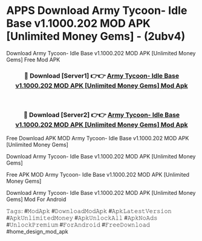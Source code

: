 # APPS Download Army Tycoon- Idle Base v1.1000.202 MOD APK [Unlimited Money Gems] - (2ubv4)
Download Army Tycoon- Idle Base v1.1000.202 MOD APK [Unlimited Money Gems] Free Mod APK

<div align="center">
<h3>🔴 Download [Server1] 👉👉 <a href="https://apk-comot.site?title=Army_Tycoon-_Idle_Base_v1.1000.202_MOD_APK_[Unlimited_Money_Gems]">Army Tycoon- Idle Base v1.1000.202 MOD APK [Unlimited Money Gems] Mod Apk</a></h3><br>

<h3>🔴 Download [Server2] 👉👉 <a href="https://apk-comot.site?title=Army_Tycoon-_Idle_Base_v1.1000.202_MOD_APK_[Unlimited_Money_Gems]">Army Tycoon- Idle Base v1.1000.202 MOD APK [Unlimited Money Gems] Mod Apk</a></h3>
</div>


Free Download APK MOD Army Tycoon- Idle Base v1.1000.202 MOD APK [Unlimited Money Gems]

Download Army Tycoon- Idle Base v1.1000.202 MOD APK [Unlimited Money Gems] 

Free APK MOD Army Tycoon- Idle Base v1.1000.202 MOD APK [Unlimited Money Gems] 

Download Army Tycoon- Idle Base v1.1000.202 MOD APK [Unlimited Money Gems] Mod For Android

𝚃𝚊𝚐𝚜: #𝙼𝚘𝚍𝙰𝚙𝚔 #𝙳𝚘𝚠𝚗𝚕𝚘𝚊𝚍𝙼𝚘𝚍𝙰𝚙𝚔 #𝙰𝚙𝚔𝙻𝚊𝚝𝚎𝚜𝚝𝚅𝚎𝚛𝚜𝚒𝚘𝚗 #𝙰𝚙𝚔𝚄𝚗𝚕𝚒𝚖𝚒𝚝𝚎𝚍𝙼𝚘𝚗𝚎𝚢 #𝙰𝚙𝚔𝚄𝚗𝚕𝚘𝚌𝚔𝙰𝚕𝚕 #𝙰𝚙𝚔𝙽𝚘𝙰𝚍𝚜 #𝚄𝚗𝚕𝚘𝚌𝚔𝙿𝚛𝚎𝚖𝚒𝚞𝚖 #𝙵𝚘𝚛𝙰𝚗𝚍𝚛𝚘𝚒𝚍 #𝙵𝚛𝚎𝚎𝙳𝚘𝚠𝚗𝚕𝚘𝚊𝚍 #home_design_mod_apk
